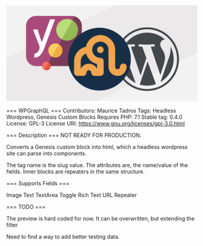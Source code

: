 ![WPGraphQl Clarity](./banner.png)

=== WPGraphQL ===
Contributors: Maurice Tadros
Tags: Headless Wordpress, Genesis Custom Blocks
Requires PHP: 7.1
Stable tag: 0.4.0
License: GPL-3
License URI: https://www.gnu.org/licenses/gpl-3.0.html

=== Description ===
NOT READY FOR PRODUCTION.

Converts a Genesis custom block into html, which a headless wordpress site can parse into components.

The tag name is the slug value. The attributes are, the name/value of the fields. Inner blocks are repeaters in the same structure.

=== Supports Fields ===

Image
Text
TextArea
Toggle
Rich Text
URL
Repeater

=== TODO ===

The preview is hard coded for now. It can be overwritten, but extending the filter

Need to find a way to add better testing data.
